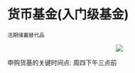 # 货币基金(入门级基金)

```
活期储蓄替代品
```

<p align="center"><img src=https://linmingdao.github.io/blog/assets/invest/011001_00.jpg></p>

申购货基的关键时间点: 周四下午三点前
